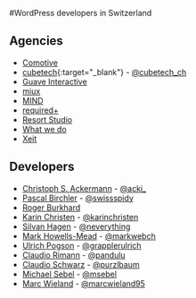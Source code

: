 #WordPress developers in Switzerland

## Agencies
- [Comotive](https://www.comotive.ch/)
- [cubetech](https://www.cubetech.ch/){:target="_blank"} - [@cubetech_ch](https://twitter.com/cubetech_ch)
- [Guave Interactive](https://www.guaveinteractive.ch/)
- [miux](http://miux.ch/)
- [MIND](https://www.mind.ch/)
- [required+](http://required.ch/)
- [Resort Studio](http://resortstudio.ch/digital/)
- [What we do](https://www.whatwedo.ch/)
- [Xeit](http://www.xeit.ch/)

## Developers
- [Christoph S. Ackermann](https://www.cubetech.ch/cubetech/team/christoph-s-ackermann/) - [@acki_](https://twitter.com/acki_)
- [Pascal Birchler](https://pascalbirchler.com/) - [@swissspidy](https://twitter.com/swissspidy)
- [Roger Burkhard](http://rogerburkhard.com/de/)
- [Karin Christen](http://karinchristen.com/) - [@karinchristen](https://twitter.com/karinchristen)
- [Silvan Hagen](http://silvanhagen.com/) - [@neverything](https://twitter.com/neverything)
- [Mark Howells-Mead](https://permanenttourist.ch/topic/wordpress/) - [@markwebch](https://twitter.com/markwebch)
- [Ulrich Pogson](http://ulrich.pogson.ch/) - [@grapplerulrich](https://twitter.com/grapplerulrich)
- [Claudio Rimann](http://claudiorimann.ch/) - [@pandulu](https://twitter.com/pandulu)
- [Claudio Schwarz](https://www.claudioschwarz.com/) - [@purzlbaum](https://twitter.com/purzlbaum)
- [Michael Sebel](http://sebel.ch) - [@msebel](https://twitter.com/msebel)
- [Marc Wieland](http://www.marcwieland.ch/) - [@marcwieland95](https://twitter.com/marcwieland95)
